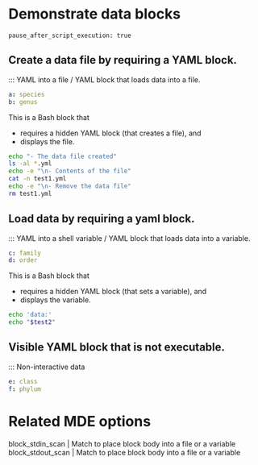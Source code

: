 # Demonstrate data blocks

```opts :(document_options)
pause_after_script_execution: true
```

## Create a data file by requiring a YAML block.
::: YAML into a file
/ YAML block that loads data into a file.
```yaml :(test1) >test1.yml
a: species
b: genus
```
This is a Bash block that
- requires a hidden YAML block (that creates a file), and
- displays the file.
```bash +(test1)
echo "- The data file created"
ls -al *.yml
echo -e "\n- Contents of the file"
cat -n test1.yml
echo -e "\n- Remove the data file"
rm test1.yml
```

## Load data by requiring a yaml block.
::: YAML into a shell variable
/ YAML block that loads data into a variable.
```yaml :(test2) >$test2
c: family
d: order
```
This is a Bash block that
- requires a hidden YAML block (that sets a variable), and
- displays the variable.
```bash +(test2)
echo 'data:'
echo "$test2"
```

## Visible YAML block that is not executable.
::: Non-interactive data
```yaml
e: class
f: phylum
```

# Related MDE options
block_stdin_scan  | Match to place block body into a file or a variable
block_stdout_scan | Match to place block body into a file or a variable
